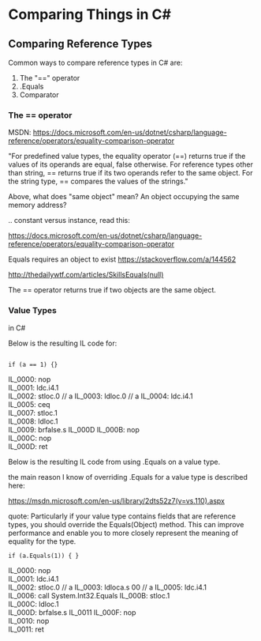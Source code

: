 # Comparing Things in C#

## Comparing Reference Types

Common ways to compare reference types in C# are: 

1. The "==" operator
2. .Equals
3. Comparator

### The == operator

MSDN: 
https://docs.microsoft.com/en-us/dotnet/csharp/language-reference/operators/equality-comparison-operator

"For predefined value types, the equality operator (==) returns true if the values of its operands are equal, false otherwise. For reference types other than string, == returns true if its two operands refer to the same object. For the string type, == compares the values of the strings."

Above, what does "same object" mean? An object occupying the same memory address? 

.. constant versus instance, read this: 

https://docs.microsoft.com/en-us/dotnet/csharp/language-reference/operators/equality-comparison-operator


Equals requires an object to exist
https://stackoverflow.com/a/144562

http://thedailywtf.com/articles/SkillsEquals(null)



The == operator returns true if two objects are the same object. 

### Value Types 

in C# 

Below is the resulting IL code for: 

```int a = 1;

if (a == 1) {}
```


IL_0000:  nop         
IL_0001:  ldc.i4.1    
IL_0002:  stloc.0     // a
IL_0003:  ldloc.0     // a
IL_0004:  ldc.i4.1    
IL_0005:  ceq         
IL_0007:  stloc.1     
IL_0008:  ldloc.1     
IL_0009:  brfalse.s   IL_000D
IL_000B:  nop         
IL_000C:  nop         
IL_000D:  ret  


Below is the resulting IL code from using .Equals on a value type.

the main reason I know of overriding .Equals for a value type is described here: 

https://msdn.microsoft.com/en-us/library/2dts52z7(v=vs.110).aspx

quote:
Particularly if your value type contains fields that are reference types, you should override the Equals(Object) method. This can improve performance and enable you to more closely represent the meaning of equality for the type.


```int a = 1;
if (a.Equals(1)) { }
```


IL_0000:  nop         
IL_0001:  ldc.i4.1    
IL_0002:  stloc.0     // a
IL_0003:  ldloca.s    00 // a
IL_0005:  ldc.i4.1    
IL_0006:  call        System.Int32.Equals
IL_000B:  stloc.1     
IL_000C:  ldloc.1     
IL_000D:  brfalse.s   IL_0011
IL_000F:  nop         
IL_0010:  nop         
IL_0011:  ret 